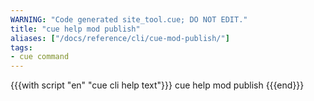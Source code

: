 ```yaml
---
WARNING: "Code generated site_tool.cue; DO NOT EDIT."
title: "cue help mod publish"
aliases: ["/docs/reference/cli/cue-mod-publish/"]
tags:
- cue command
---
```


{{{with script "en" "cue cli help text"}}}
cue help mod publish
{{{end}}}
